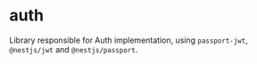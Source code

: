 # auth

Library responsible for Auth implementation, using `passport-jwt`, `@nestjs/jwt` and `@nestjs/passport`.
